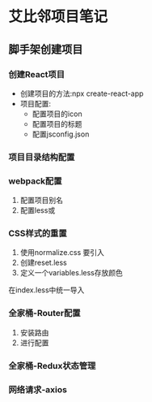 # 艾比邻项目笔记

## 脚手架创建项目

### 创建React项目

- 创建项目的方法:npx create-react-app
- 项目配置:
  - 配置项目的icon
  - 配置项目的标题
  - 配置jsconfig.json

### 项目目录结构配置

### webpack配置

1. 配置项目别名
2. 配置less或

### CSS样式的重置

1. 使用normalize.css 要引入
2. 创建reset.less
3. 定义一个variables.less存放颜色

在index.less中统一导入

### 全家桶-Router配置

1. 安装路由
2. 进行配置

### 全家桶-Redux状态管理

### 网络请求-axios